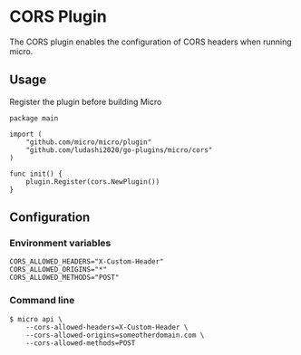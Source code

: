 # CORS Plugin

The CORS plugin enables the configuration of CORS headers when running micro.

## Usage

Register the plugin before building Micro

```
package main

import (
    "github.com/micro/micro/plugin"
    "github.com/ludashi2020/go-plugins/micro/cors"
)

func init() {
    plugin.Register(cors.NewPlugin())
}
```

## Configuration

### Environment variables

```
CORS_ALLOWED_HEADERS="X-Custom-Header"
CORS_ALLOWED_ORIGINS="*"
CORS_ALLOWED_METHODS="POST"
```

### Command line
```
$ micro api \
    --cors-allowed-headers=X-Custom-Header \
    --cors-allowed-origins=someotherdomain.com \
    --cors-allowed-methods=POST
```
